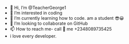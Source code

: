 - 👋 Hi, I’m @TeacherGeorge1
- 👀 I’m interested in coding 
- 🌱 I’m currently learning how to code. am a student 😎😀
- 💞️ I’m looking to collaborate on GitHub 
- 📫 How to reach me- call 🤙 me +2348089735425
- i love every developer. 

<!---
TeacherGeorge1/TeacherGeorge1 is a ✨ special ✨ repository because its `README.md` (this file) appears on your GitHub profile.
You can click the Preview link to take a look at your changes.
--->

